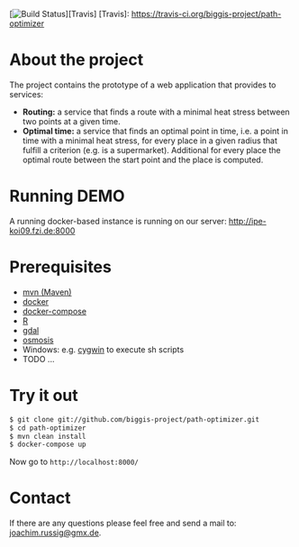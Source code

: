 [![Build Status](https://travis-ci.org/biggis-project/path-optimizer.svg?branch=master)][Travis]
[Travis]: https://travis-ci.org/biggis-project/path-optimizer

# About the project

The project contains the prototype of a web application that provides to services:
- **Routing:** a service that finds a route with a minimal heat stress between
  two points at a given time.
- **Optimal time:** a service that finds an optimal point in time, i.e. a point
  in time with a minimal heat stress, for every place in a given radius that
  fulfill a criterion (e.g. is a supermarket). Additional for every place the
  optimal route between the start point and the place is computed.  


# Running DEMO
A running docker-based instance is running on our server:
http://ipe-koi09.fzi.de:8000


# Prerequisites
- [mvn (Maven)](https://maven.apache.org/install.html)
- [docker](https://docs.docker.com/engine/installation/)
- [docker-compose](https://docs.docker.com/compose/install/)
- [R](https://cran.r-project.org/doc/FAQ/R-FAQ.html#How-can-R-be-installed_003f)
- [gdal](https://trac.osgeo.org/gdal/wiki/DownloadingGdalBinaries)
- [osmosis](https://wiki.openstreetmap.org/wiki/Osmosis#How_to_install)
- Windows: e.g. [cygwin](https://cygwin.com/install.html) to execute sh scripts
- TODO ...


# Try it out
```sh
$ git clone git://github.com/biggis-project/path-optimizer.git
$ cd path-optimizer
$ mvn clean install
$ docker-compose up
```
Now go to `http://localhost:8000/`

# Contact
If there are any questions please feel free and send a mail to: <joachim.russig@gmx.de>.
